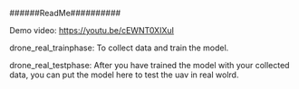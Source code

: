 ######ReadMe##########

Demo video: https://youtu.be/cEWNT0XIXuI

drone_real_trainphase: To collect data and train the model.

drone_real_testphase: After you have trained the model with your collected data, you can put the model here to test the uav in real wolrd.
